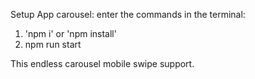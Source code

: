 Setup App carousel:
enter the commands in the terminal:

1) 'npm i' or 'npm install'
2)  npm run start

This endless carousel mobile swipe support.
